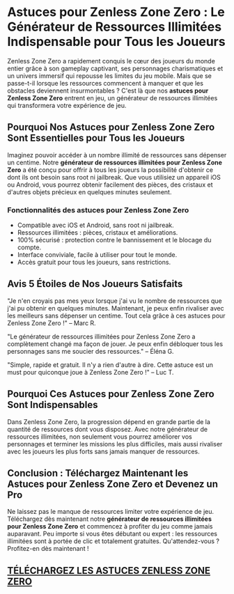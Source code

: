 # Astuces pour Zenless Zone Zero : Le Générateur de Ressources Illimitées Indispensable pour Tous les Joueurs

Zenless Zone Zero a rapidement conquis le cœur des joueurs du monde entier grâce à son gameplay captivant, ses personnages charismatiques et un univers immersif qui repousse les limites du jeu mobile. Mais que se passe-t-il lorsque les ressources commencent à manquer et que les obstacles deviennent insurmontables ? C'est là que nos **astuces pour Zenless Zone Zero** entrent en jeu, un générateur de ressources illimitées qui transformera votre expérience de jeu.

## Pourquoi Nos Astuces pour Zenless Zone Zero Sont Essentielles pour Tous les Joueurs

Imaginez pouvoir accéder à un nombre illimité de ressources sans dépenser un centime. Notre **générateur de ressources illimitées pour Zenless Zone Zero** a été conçu pour offrir à tous les joueurs la possibilité d'obtenir ce dont ils ont besoin sans root ni jailbreak. Que vous utilisiez un appareil iOS ou Android, vous pourrez obtenir facilement des pièces, des cristaux et d'autres objets précieux en quelques minutes seulement.

### Fonctionnalités des astuces pour Zenless Zone Zero

-   Compatible avec iOS et Android, sans root ni jailbreak.
-   Ressources illimitées : pièces, cristaux et améliorations.
-   100% sécurisé : protection contre le bannissement et le blocage du compte.
-   Interface conviviale, facile à utiliser pour tout le monde.
-   Accès gratuit pour tous les joueurs, sans restrictions.

## Avis 5 Étoiles de Nos Joueurs Satisfaits

"Je n'en croyais pas mes yeux lorsque j'ai vu le nombre de ressources que j'ai pu obtenir en quelques minutes. Maintenant, je peux enfin rivaliser avec les meilleurs sans dépenser un centime. Tout cela grâce à ces astuces pour Zenless Zone Zero !" – Marc R.

"Le générateur de ressources illimitées pour Zenless Zone Zero a complètement changé ma façon de jouer. Je peux enfin débloquer tous les personnages sans me soucier des ressources." – Éléna G.

"Simple, rapide et gratuit. Il n'y a rien d'autre à dire. Cette astuce est un must pour quiconque joue à Zenless Zone Zero !" – Luc T.

## Pourquoi Ces Astuces pour Zenless Zone Zero Sont Indispensables

Dans Zenless Zone Zero, la progression dépend en grande partie de la quantité de ressources dont vous disposez. Avec notre générateur de ressources illimitées, non seulement vous pourrez améliorer vos personnages et terminer les missions les plus difficiles, mais aussi rivaliser avec les joueurs les plus forts sans jamais manquer de ressources.

## Conclusion : Téléchargez Maintenant les Astuces pour Zenless Zone Zero et Devenez un Pro

Ne laissez pas le manque de ressources limiter votre expérience de jeu. Téléchargez dès maintenant notre **générateur de ressources illimitées pour Zenless Zone Zero** et commencez à profiter du jeu comme jamais auparavant. Peu importe si vous êtes débutant ou expert : les ressources illimitées sont à portée de clic et totalement gratuites. Qu'attendez-vous ? Profitez-en dès maintenant !

## [TÉLÉCHARGEZ LES ASTUCES ZENLESS ZONE ZERO](https://bit.ly/3GWdz1x)
